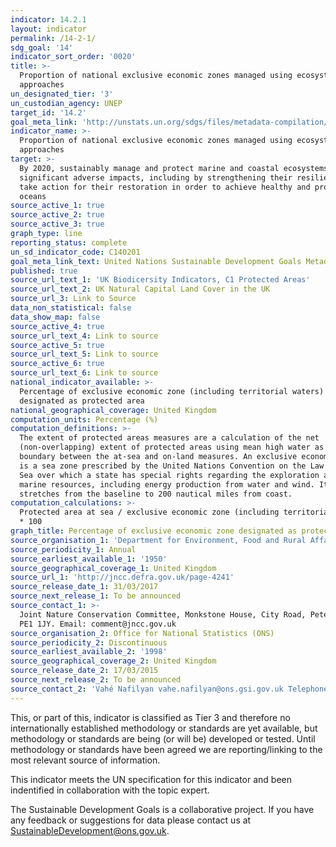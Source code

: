 ```yaml
---
indicator: 14.2.1
layout: indicator
permalink: /14-2-1/
sdg_goal: '14'
indicator_sort_order: '0020'
title: >-
  Proportion of national exclusive economic zones managed using ecosystem-based
  approaches
un_designated_tier: '3'
un_custodian_agency: UNEP
target_id: '14.2'
goal_meta_link: 'http://unstats.un.org/sdgs/files/metadata-compilation/Metadata-Goal-14.pdf'
indicator_name: >-
  Proportion of national exclusive economic zones managed using ecosystem-based
  approaches
target: >-
  By 2020, sustainably manage and protect marine and coastal ecosystems to avoid
  significant adverse impacts, including by strengthening their resilience, and
  take action for their restoration in order to achieve healthy and productive
  oceans
source_active_1: true
source_active_2: true
source_active_3: true
graph_type: line
reporting_status: complete
un_sd_indicator_code: C140201
goal_meta_link_text: United Nations Sustainable Development Goals Metadata (pdf 288 kB)
published: true
source_url_text_1: 'UK Biodicersity Indicators, C1 Protected Areas'
source_url_text_2: UK Natural Capital Land Cover in the UK
source_url_3: Link to Source
data_non_statistical: false
data_show_map: false
source_active_4: true
source_url_text_4: Link to source
source_active_5: true
source_url_text_5: Link to source
source_active_6: true
source_url_text_6: Link to source
national_indicator_available: >-
  Percentage of exclusive economic zone (including territorial waters)
  designated as protected area
national_geographical_coverage: United Kingdom
computation_units: Percentage (%)
computation_definitions: >-
  The extent of protected areas measures are a calculation of the net
  (non-overlapping) extent of protected areas using mean high water as the
  boundary between the at-sea and on-land measures. An exclusive economic zone 
  is a sea zone prescribed by the United Nations Convention on the Law of the
  Sea over which a state has special rights regarding the exploration and use of
  marine resources, including energy production from water and wind. It
  stretches from the baseline to 200 nautical miles from coast.
computation_calculations: >-
  Protected area at sea / exclusive economic zone (including territorial waters)
  * 100
graph_title: Percentage of exclusive economic zone designated as protected area
source_organisation_1: 'Department for Environment, Food and Rural Affairs (DEFRA)'
source_periodicity_1: Annual
source_earliest_available_1: '1950'
source_geographical_coverage_1: United Kingdom
source_url_1: 'http://jncc.defra.gov.uk/page-4241'
source_release_date_1: 31/03/2017
source_next_release_1: To be announced
source_contact_1: >-
  Joint Nature Conservation Committee, Monkstone House, City Road, Peterborough,
  PE1 1JY. Email: comment@jncc.gov.uk 
source_organisation_2: Office for National Statistics (ONS)
source_periodicity_2: Discontinuous
source_earliest_available_2: '1998'
source_geographical_coverage_2: United Kingdom
source_release_date_2: 17/03/2015
source_next_release_2: To be announced
source_contact_2: 'Vahé Nafilyan vahe.nafilyan@ons.gsi.gov.uk Telephone: + 44 (0)1633 651764'
---
```

This, or part of this, indicator is classified as Tier 3 and therefore no internationally established methodology or standards are yet available, but methodology or standards are being (or will be) developed or tested. Until methodology or standards have been agreed we are reporting/linking to the most relevant source of information.

This indicator meets the UN specification for this indicator and been indentified in collaboration with the topic expert.

The Sustainable Development Goals is a collaborative project. If you have any feedback or suggestions for data please contact us at <SustainableDevelopment@ons.gov.uk>.
